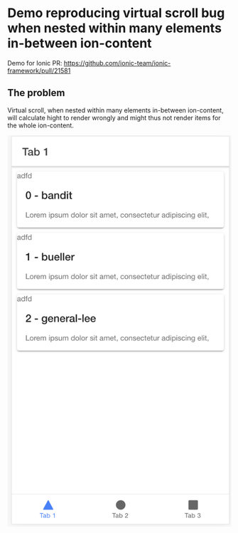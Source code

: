 
# Demo reproducing virtual scroll bug when nested within many elements in-between ion-content

Demo for Ionic PR: https://github.com/ionic-team/ionic-framework/pull/21581

## The problem
Virtual scroll, when nested within many elements in-between ion-content, will calculate hight to render wrongly and might thus not render items for the whole ion-content.

![Bug produced](bug-reproduced.png)
